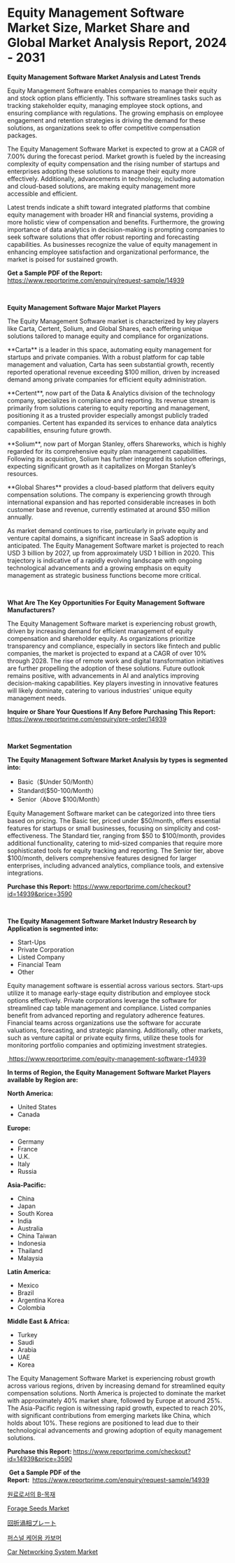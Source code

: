 <p><h1>Equity Management Software Market Size, Market Share and Global Market Analysis Report, 2024 - 2031</h1></p><p><strong>Equity Management Software Market Analysis and Latest Trends</strong></p>
<p><p>Equity Management Software enables companies to manage their equity and stock option plans efficiently. This software streamlines tasks such as tracking stakeholder equity, managing employee stock options, and ensuring compliance with regulations. The growing emphasis on employee engagement and retention strategies is driving the demand for these solutions, as organizations seek to offer competitive compensation packages.</p><p>The Equity Management Software Market is expected to grow at a CAGR of 7.00% during the forecast period. Market growth is fueled by the increasing complexity of equity compensation and the rising number of startups and enterprises adopting these solutions to manage their equity more effectively. Additionally, advancements in technology, including automation and cloud-based solutions, are making equity management more accessible and efficient.</p><p>Latest trends indicate a shift toward integrated platforms that combine equity management with broader HR and financial systems, providing a more holistic view of compensation and benefits. Furthermore, the growing importance of data analytics in decision-making is prompting companies to seek software solutions that offer robust reporting and forecasting capabilities. As businesses recognize the value of equity management in enhancing employee satisfaction and organizational performance, the market is poised for sustained growth.</p></p>
<p><strong>Get a Sample PDF of the Report:&nbsp;</strong> <a href="https://www.reportprime.com/enquiry/request-sample/14939">https://www.reportprime.com/enquiry/request-sample/14939</a></p>
<p>&nbsp;</p>
<p><strong>Equity Management Software Major Market Players</strong></p>
<p><p>The Equity Management Software market is characterized by key players like Carta, Certent, Solium, and Global Shares, each offering unique solutions tailored to manage equity and compliance for organizations. </p><p>**Carta** is a leader in this space, automating equity management for startups and private companies. With a robust platform for cap table management and valuation, Carta has seen substantial growth, recently reported operational revenue exceeding $100 million, driven by increased demand among private companies for efficient equity administration.</p><p>**Certent**, now part of the Data & Analytics division of the technology company, specializes in compliance and reporting. Its revenue stream is primarily from solutions catering to equity reporting and management, positioning it as a trusted provider especially amongst publicly traded companies. Certent has expanded its services to enhance data analytics capabilities, ensuring future growth.</p><p>**Solium**, now part of Morgan Stanley, offers Shareworks, which is highly regarded for its comprehensive equity plan management capabilities. Following its acquisition, Solium has further integrated its solution offerings, expecting significant growth as it capitalizes on Morgan Stanley’s resources.</p><p>**Global Shares** provides a cloud-based platform that delivers equity compensation solutions. The company is experiencing growth through international expansion and has reported considerable increases in both customer base and revenue, currently estimated at around $50 million annually.</p><p>As market demand continues to rise, particularly in private equity and venture capital domains, a significant increase in SaaS adoption is anticipated. The Equity Management Software market is projected to reach USD 3 billion by 2027, up from approximately USD 1 billion in 2020. This trajectory is indicative of a rapidly evolving landscape with ongoing technological advancements and a growing emphasis on equity management as strategic business functions become more critical.</p></p>
<p>&nbsp;</p>
<p><strong>What Are The Key Opportunities For Equity Management Software Manufacturers?</strong></p>
<p><p>The Equity Management Software market is experiencing robust growth, driven by increasing demand for efficient management of equity compensation and shareholder equity. As organizations prioritize transparency and compliance, especially in sectors like fintech and public companies, the market is projected to expand at a CAGR of over 10% through 2028. The rise of remote work and digital transformation initiatives are further propelling the adoption of these solutions. Future outlook remains positive, with advancements in AI and analytics improving decision-making capabilities. Key players investing in innovative features will likely dominate, catering to various industries' unique equity management needs.</p></p>
<p><strong>Inquire or Share Your Questions If Any Before Purchasing This Report:</strong> <a href="https://www.reportprime.com/enquiry/pre-order/14939">https://www.reportprime.com/enquiry/pre-order/14939</a></p>
<p>&nbsp;</p>
<p><strong>Market Segmentation</strong></p>
<p><strong>The Equity Management Software Market Analysis by types is segmented into:</strong></p>
<p><ul><li>Basic（$Under 50/Month）</li><li>Standard($50-100/Month）</li><li>Senior（Above $100/Month）</li></ul></p>
<p><p>Equity Management Software market can be categorized into three tiers based on pricing. The Basic tier, priced under $50/month, offers essential features for startups or small businesses, focusing on simplicity and cost-effectiveness. The Standard tier, ranging from $50 to $100/month, provides additional functionality, catering to mid-sized companies that require more sophisticated tools for equity tracking and reporting. The Senior tier, above $100/month, delivers comprehensive features designed for larger enterprises, including advanced analytics, compliance tools, and extensive integrations.</p></p>
<p><strong>Purchase this Report:&nbsp;</strong><a href="https://www.reportprime.com/checkout?id=14939&price=3590">https://www.reportprime.com/checkout?id=14939&price=3590</a></p>
<p>&nbsp;</p>
<p><strong>The Equity Management Software Market Industry Research by Application is segmented into:</strong></p>
<p><ul><li>Start-Ups</li><li>Private Corporation</li><li>Listed Company</li><li>Financial Team</li><li>Other</li></ul></p>
<p><p>Equity management software is essential across various sectors. Start-ups utilize it to manage early-stage equity distribution and employee stock options effectively. Private corporations leverage the software for streamlined cap table management and compliance. Listed companies benefit from advanced reporting and regulatory adherence features. Financial teams across organizations use the software for accurate valuations, forecasting, and strategic planning. Additionally, other markets, such as venture capital or private equity firms, utilize these tools for monitoring portfolio companies and optimizing investment strategies.</p></p>
<p><a href="https://www.reportprime.com/equity-management-software-r14939">&nbsp;https://www.reportprime.com/equity-management-software-r14939</a></p>
<p><strong>In terms of Region, the Equity Management Software Market Players available by Region are:</strong></p>
<p>
    <p> <strong> North America: </strong>
        <ul>
            <li>United States</li>
            <li>Canada</li>
        </ul>
        </p> 
    <p> <strong> Europe: </strong>
        <ul>
            <li>Germany</li>
            <li>France</li>
            <li>U.K.</li>
            <li>Italy</li>
            <li>Russia</li>
        </ul>
        </p> 
    <p> <strong> Asia-Pacific: </strong>
        <ul>
            <li>China</li>
            <li>Japan</li>
            <li>South Korea</li>
            <li>India</li>
            <li>Australia</li>
            <li>China Taiwan</li>
            <li>Indonesia</li>
            <li>Thailand</li>
            <li>Malaysia</li>
        </ul>
        </p> 
    <p> <strong> Latin America: </strong>
        <ul>
            <li>Mexico</li>
            <li>Brazil</li>
            <li>Argentina Korea</li>
            <li>Colombia</li>
        </ul>
        </p> 
    <p> <strong> Middle East & Africa: </strong>
        <ul>
            <li>Turkey</li>
            <li>Saudi</li>
            <li>Arabia</li>
            <li>UAE</li>
            <li>Korea</li>
        </ul>
    </p>
    </p>
<p><p>The Equity Management Software Market is experiencing robust growth across various regions, driven by increasing demand for streamlined equity compensation solutions. North America is projected to dominate the market with approximately 40% market share, followed by Europe at around 25%. The Asia-Pacific region is witnessing rapid growth, expected to reach 20%, with significant contributions from emerging markets like China, which holds about 10%. These regions are positioned to lead due to their technological advancements and growing adoption of equity management solutions.</p></p>
<p><strong>Purchase this Report: </strong><a href="https://www.reportprime.com/checkout?id=14939&price=3590">https://www.reportprime.com/checkout?id=14939&price=3590</a></p>
<p>&nbsp;<strong>Get a Sample PDF of the Report:&nbsp;&nbsp;</strong><a href="https://www.reportprime.com/enquiry/request-sample/14939">https://www.reportprime.com/enquiry/request-sample/14939</a></p>
<p><strong></strong></p>
<p><p><a href="https://medium.com/@percyhagernes9778/b-wood-as-a-feedstock-market-%EC%9D%98-%EA%B8%80%EB%A1%9C%EB%B2%8C-%EC%8B%9C%EC%9E%A5-%EA%B0%9C%EC%9A%94%EB%8A%94-%EC%A0%84-%EC%84%B8%EA%B3%84-%EB%B0%8F-%EC%A3%BC%EC%9A%94-%EC%8B%9C%EC%9E%A5%EC%9D%98-%EC%82%B0%EC%97%85%EC%97%90-%EC%98%81%ED%96%A5%EC%9D%84-%EB%AF%B8%EC%B9%98%EB%8A%94-%EC%A3%BC%EC%9A%94-%ED%8A%B8%EB%A0%8C%EB%93%9C%EC%97%90-%EB%8C%80%ED%95%9C-%EB%8F%85%ED%8A%B9%ED%95%9C-%EA%B4%80%EC%A0%90%EC%9D%84-%EC%A0%9C%EA%B3%B5%ED%95%A9%EB%8B%88%EB%8B%A4-a69fbbb20cd1">원료로서의 B-목재</a></p><p><a href="https://issuu.com/reportprime-2/docs/forage-seeds-market-size-2030.pptx_0806334a335d72">Forage Seeds Market</a></p><p><a href="https://medium.com/@uyjtuy6/diffractive-vortex-phase-plates-market-%E3%81%AE%E3%82%B0%E3%83%AD%E3%83%BC%E3%83%90%E3%83%AB%E5%B8%82%E5%A0%B4%E6%A6%82%E8%A6%81%E3%81%AF-%E4%B8%96%E7%95%8C%E3%81%8A%E3%82%88%E3%81%B3%E4%B8%BB%E8%A6%81%E5%B8%82%E5%A0%B4%E3%81%AB%E3%81%8A%E3%81%91%E3%82%8B%E6%A5%AD%E7%95%8C%E3%81%AB%E5%BD%B1%E9%9F%BF%E3%82%92%E4%B8%8E%E3%81%88%E3%82%8B%E4%B8%BB%E8%A6%81%E3%81%AA%E3%83%88%E3%83%AC%E3%83%B3%E3%83%89%E3%81%AB%E3%81%A4%E3%81%84%E3%81%A6-%E7%8B%AC%E8%87%AA%E3%81%AE%E8%A6%96%E7%82%B9%E3%82%92%E6%8F%90%E4%BE%9B%E3%81%97%E3%81%BE%E3%81%99-c3158f415126">回折渦相プレート</a></p><p><a href="https://medium.com/@percyhagernes9778/%EC%84%B8%EA%B3%84-carbomer-for-personal-care-market-%EC%9D%80-2024%EC%97%90%EC%84%9C-2031%EB%A1%9C-%EC%97%B0%ED%8F%89%EA%B7%A0-%EC%A6%9D%EA%B0%80%EC%9C%A8%EC%9D%84-%EB%B3%B4%EC%9D%BC-%EA%B2%83%EC%9C%BC%EB%A1%9C-%EC%98%88%EC%83%81%EB%90%A9%EB%8B%88%EB%8B%A4-a0ee832859df">퍼스널 케어용 카보머</a></p><p><a href="https://www.linkedin.com/pulse/why-should-you-invest-car-networking-system-market-trends-goihc?trackingId=OLJjO%2FMySnOXMCdSuidYug%3D%3D">Car Networking System Market</a></p></p>